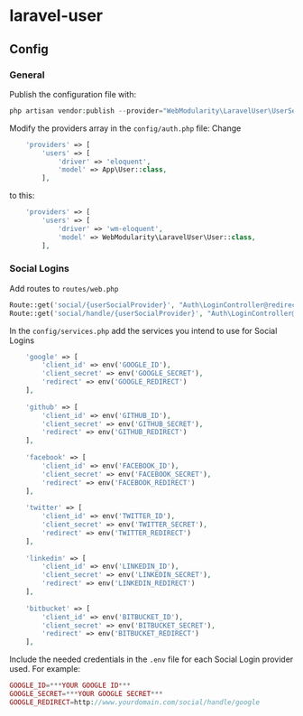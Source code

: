 # laravel-user

## Config
### General
Publish the configuration file with:
```php
php artisan vendor:publish --provider="WebModularity\LaravelUser\UserServiceProvider" --tag=config
```

Modify the providers array in the `config/auth.php` file:
Change
```php
    'providers' => [
        'users' => [
            'driver' => 'eloquent',
            'model' => App\User::class,
        ],
```
to this:
```php
    'providers' => [
        'users' => [
            'driver' => 'wm-eloquent',
            'model' => WebModularity\LaravelUser\User::class,
        ],
```

### Social Logins
Add routes to `routes/web.php`
```php
Route::get('social/{userSocialProvider}', "Auth\LoginController@redirectSocialUser");
Route::get('social/handle/{userSocialProvider}', "Auth\LoginController@loginSocialUser");
```

In the `config/services.php` add the services you intend to use for Social Logins

```php
    'google' => [
        'client_id' => env('GOOGLE_ID'),
        'client_secret' => env('GOOGLE_SECRET'),
        'redirect' => env('GOOGLE_REDIRECT')
    ],
    
    'github' => [
        'client_id' => env('GITHUB_ID'),
        'client_secret' => env('GITHUB_SECRET'),
        'redirect' => env('GITHUB_REDIRECT')
    ],
    
    'facebook' => [
        'client_id' => env('FACEBOOK_ID'),
        'client_secret' => env('FACEBOOK_SECRET'),
        'redirect' => env('FACEBOOK_REDIRECT')
    ],
    
    'twitter' => [
        'client_id' => env('TWITTER_ID'),
        'client_secret' => env('TWITTER_SECRET'),
        'redirect' => env('TWITTER_REDIRECT')
    ],
    
    'linkedin' => [
        'client_id' => env('LINKEDIN_ID'),
        'client_secret' => env('LINKEDIN_SECRET'),
        'redirect' => env('LINKEDIN_REDIRECT')
    ],
    
    'bitbucket' => [
        'client_id' => env('BITBUCKET_ID'),
        'client_secret' => env('BITBUCKET_SECRET'),
        'redirect' => env('BITBUCKET_REDIRECT')
    ],
```

Include the needed credentials in the `.env` file for each Social Login provider used. For example:
```php
GOOGLE_ID=***YOUR GOOGLE ID***
GOOGLE_SECRET=***YOUR GOOGLE SECRET***
GOOGLE_REDIRECT=http://www.yourdomain.com/social/handle/google
```